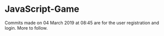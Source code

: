 # JavaScript-Game

Commits made on 04 March 2019 at 08:45 are for the user registration and login. More to follow.
